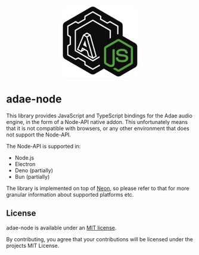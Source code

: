 <p align="center">
    <img width="200" src="./resources/AdaeNode.svg" alt="adae-node icon">
</p>

# adae-node

This library provides JavaScript and TypeScript bindings for the Adae audio engine, in the form of a Node-API native addon.
This unfortunately means that it is not compatible with browsers, or any other environment that does not support the Node-API.

The Node-API is supported in:

-   Node.js
-   Electron
-   Deno (partially)
-   Bun (partially)

The library is implemented on top of [Neon](https://github.com/neon-bindings/neon#readme), so please refer to that for more granular information about supported platforms etc.

## License

adae-node is available under an [MIT license](./LICENSE).

By contributing, you agree that your contributions will be licensed under the projects MIT License.

